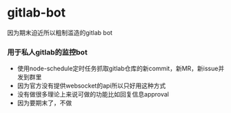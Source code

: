 # gitlab-bot
因为期末迫近所以粗制滥造的gitlab bot


### 用于私人gitlab的监控bot
+ 使用node-schedule定时任务抓取gitlab仓库的新commit，新MR，新issue并发到群里
+ 因为官方没有提供websocket的api所以只好用这种方式
+ 没有做很多理论上来说可做的功能比如回复信息approval
+ 因为要期末了，不做
